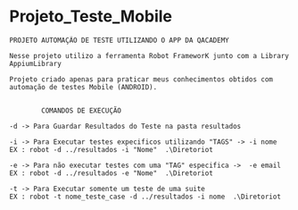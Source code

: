 # Projeto_Teste_Mobile


    PROJETO AUTOMAÇÃO DE TESTE UTILIZANDO O APP DA QACADEMY

    Nesse projeto utilizo a ferramenta Robot FrameworK junto com a Library AppiumLibrary

    Projeto criado apenas para praticar meus conhecimentos obtidos com automação de testes Mobile (ANDROID).


            COMANDOS DE EXECUÇÃO

    -d -> Para Guardar Resultados do Teste na pasta resultados

    -i -> Para Executar testes expecificos utilizando "TAGS" -> -i nome
    EX : robot -d ../resultados -i "Nome"  .\Diretoriot

    -e -> Para não executar testes com uma "TAG" especifica ->  -e email
    EX : robot -d ../resultados -e "Nome"  .\Diretoriot

    -t -> Para Executar somente um teste de uma suite
    EX : robot -t nome_teste_case -d ../resultados -i nome  .\Diretoriot
